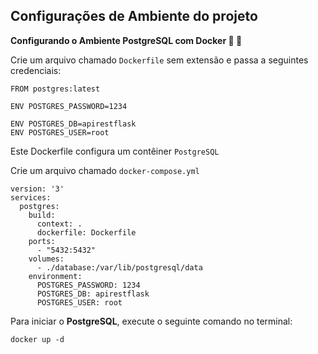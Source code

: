 ## Configurações de Ambiente do projeto 

**Configurando o Ambiente PostgreSQL com Docker 🔧 🐳**

Crie um arquivo chamado `Dockerfile` sem extensão e passa a seguintes credenciais:

```
FROM postgres:latest

ENV POSTGRES_PASSWORD=1234

ENV POSTGRES_DB=apirestflask
ENV POSTGRES_USER=root
```

Este Dockerfile configura um contêiner ``PostgreSQL`` 


Crie um arquivo chamado ``docker-compose.yml``

```
version: '3'
services:
  postgres:
    build:
      context: .
      dockerfile: Dockerfile
    ports:
      - "5432:5432"
    volumes:
      - ./database:/var/lib/postgresql/data
    environment:
      POSTGRES_PASSWORD: 1234
      POSTGRES_DB: apirestflask
      POSTGRES_USER: root
```


Para iniciar o **PostgreSQL**, execute o seguinte comando no terminal:

```
docker up -d 
```
